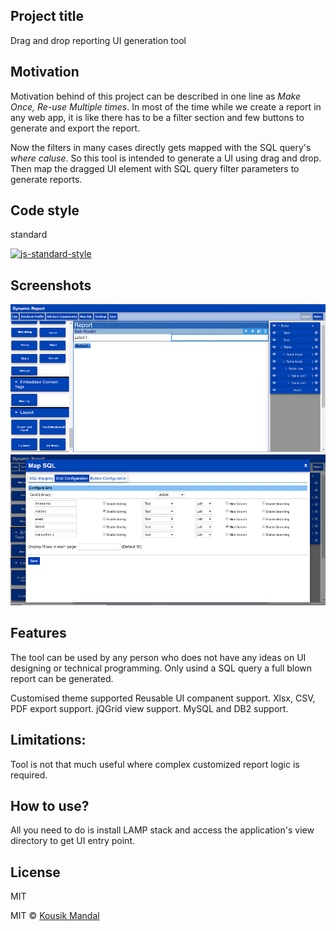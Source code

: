 ## Project title
Drag and drop reporting UI generation tool

## Motivation
Motivation behind of this project can be described in one line as *Make Once, Re-use Multiple times*. In most of the time while we create a report in any web app, it is like there has to be a filter section and few buttons to generate and export the report.

Now the filters in many cases directly gets mapped with the SQL query's *where caluse*. So this tool is intended to generate a UI using drag and drop. Then map the dragged UI element with SQL query filter parameters to generate reports.

## Code style
standard

[![js-standard-style](https://img.shields.io/badge/code%20style-standard-brightgreen.svg?style=flat)](https://github.com/feross/standard)
 
## Screenshots
![App Screenshot](https://github.com/kousik19/ui-drag-drop-automation/blob/master/ToolScreenShot.png)
![App Screenshot](https://github.com/kousik19/ui-drag-drop-automation/blob/master/ToolScreenShot2.png)

## Features
The tool can be used by any person who does not have any ideas on UI designing or technical programming. Only usind a SQL query a full blown report can be generated.

Customised theme supported
Reusable UI companent support.
Xlsx, CSV, PDF export support.
jQGrid view support.
MySQL and DB2 support.

## Limitations:

Tool is not that much useful where complex customized report logic is required.


## How to use?
All you need to do is install LAMP stack and access the application's view directory to get UI entry point.


## License
MIT

MIT © [Kousik Mandal]()